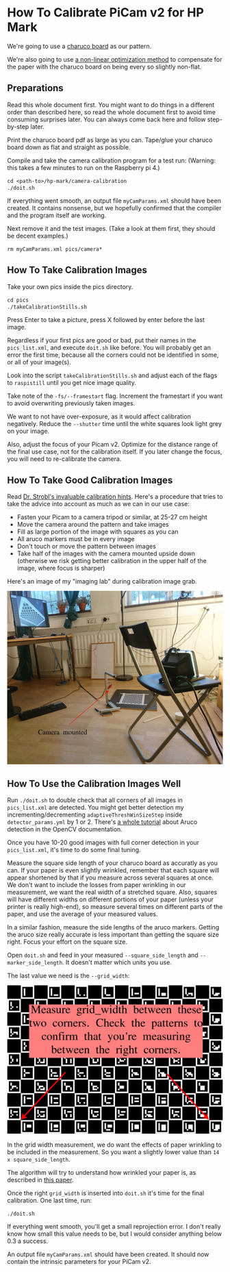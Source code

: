 # How To Calibrate PiCam v2 for HP Mark

We're going to use a [charuco board](https://docs.opencv.org/4.4.0/da/d13/tutorial_aruco_calibration.html)
as our pattern.

We're also going to use [a non-linear optimization method](https://elib.dlr.de/71888/1/strobl_2011iccv.pdf)
to compensate for the paper with the charuco board on being every so slightly non-flat.

## Preparations

Read this whole document first.
You might want to do things in a different order than described here,
so read the whole document first to avoid time consuming surprises later.
You can always come back here and follow step-by-step later.

Print the charuco board pdf as large as you can.
Tape/glue your charuco board down as flat and straight as possible.

Compile and take the camera calibration program for a test run:
(Warning: this takes a few minutes to run on the Raspberry pi 4.)
```
cd <path-to>/hp-mark/camera-calibration
./doit.sh
```

If everything went smooth, an output file `myCamParams.xml` should have been created.
It contains nonsense, but we hopefully confirmed that the compiler and the program itself are working.

Next remove it and the test images.
(Take a look at them first, they should be decent examples.)

```
rm myCamParams.xml pics/camera*
```

## How To Take Calibration Images

Take your own pics inside the pics directory.
```
cd pics
./takeCalibrationStills.sh
```
Press Enter to take a picture, press X followed by enter before the last image.

Regardless if your first pics are good or bad, put their names in the `pics_list.xml`, and
execute `doit.sh` like before.
You will probably get an error the first time, because all the corners could not be identified in
some, or all of your image(s).

Look into the script `takeCalibrationStills.sh` and adjust each of the flags to `raspistill`
until you get nice image quality.

Take note of the `-fs/--framestart` flag.
Increment the framestart if you want to avoid overwriting previously taken images.

We want to not have over-exposure, as it would affect calibration negatively.
Reduce the `--shutter` time until the white squares look light grey on your image.

Also, adjust the focus of your Picam v2.
Optimize for the distance range of the final use case, not for the calibration itself.
If you later change the focus, you will need to re-calibrate the camera.

## How To Take Good Calibration Images

Read [Dr. Strobl's invaluable calibration hints](https://www.dlr.de/rm/en/desktopdefault.aspx/tabid-3925/6084_read-9196/).
Here's a procedure that tries to take the advice into account as much as we can in our use case:

  * Fasten your Picam to a camera tripod or similar, at 25-27 cm height
  * Move the camera around the pattern and take images
  * Fill as large portion of the image with squares as you can
  * All aruco markers must be in every image
  * Don't touch or move the pattern between images
  * Take half of the images with the camera mounted upside down (otherwise we risk getting better calibration in the upper half of the image, where focus is sharper)

Here's an image of my "imaging lab" during calibration image grab.

![camera calibration image grab setup](./camera_calibration_image_grab_setup.jpg)


## How To Use the Calibration Images Well

Run `./doit.sh` to double check that all corners of all images in `pics_list.xml` are detected.
You might get better detection my incrementing/decrementing `adaptiveThreshWinSizeStep` inside `detector_params.yml` by 1 or 2.
There's [a whole tutorial](https://docs.opencv.org/4.4.0/d5/dae/tutorial_aruco_detection.html) about Aruco detection in the OpenCV documentation.

Once you have 10-20 good images with full corner detection in your `pics_list.xml`, it's time to do some final tuning.

Measure the square side length of your charuco board as accuratly as you can.
If your paper is even slightly wrinkled, remember that each square will appear shortened by that if you measure across several squares at once.
We don't want to include the losses from paper wrinkling in our measurement, we want the real width of a stretched square.
Also, squares will have different widths on different portions of your paper (unless your printer is really high-end),
so measure several times on different parts of the paper, and use the average of your measured values.

In a similar fashion, measure the side lengths of the aruco markers.
Getting the aruco size really accurate is less important than getting the square size right.
Focus your effort on the square size.

Open `doit.sh` and feed in your measured `--square_side_length` and `--marker_side_length`.
It doesn't matter which units you use.

The last value we need is the `--grid_width`:

![Where to measure the grid_width](./where_to_measure_grid_width.png)

In the grid width measurement, we do want the effects of paper wrinkling to be included in the measurement.
So you want a slightly lower value than `14 x square_side_length`.

The algorithm will try to understand how wrinkled your paper is, as described in [this paper](https://elib.dlr.de/71888/1/strobl_2011iccv.pdf).

Once the right `grid_width` is inserted into `doit.sh` it's time for the final calibration.
One last time, run:
```
./doit.sh
```
If everything went smooth, you'll get a small reprojection error.
I don't really know how small this value needs to be, but I would consider anything below 0.3 a success.

An output file `myCamParams.xml` should have been created.
It should now contain the intrinsic parameters for your PiCam v2.
